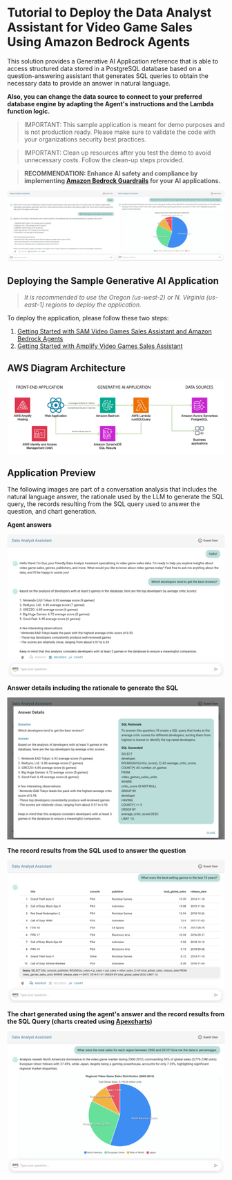 # Tutorial to Deploy the Data Analyst Assistant for Video Game Sales Using Amazon Bedrock Agents

This solution provides a Generative AI Application reference that is able to access structured data stored in a PostgreSQL database based on a question-answering assistant that generates SQL queries to obtain the necessary data to provide an answer in natural language.

**Also, you can change the data source to connect to your preferred database engine by adapting the Agent's instructions and the Lambda function logic.**

> IMPORTANT: This sample application is meant for demo purposes and is not production ready. Please make sure to validate the code with your organizations security best practices.

> IMPORTANT: Clean up resources after you test the demo to avoid unnecessary costs. Follow the clean-up steps provided.

> **RECOMMENDATION: Enhance AI safety and compliance by implementing [Amazon Bedrock Guardrails](https://aws.amazon.com/bedrock/guardrails/) for your AI applications.**

![Video Games Sales Assistant](./images/preview.png)

## Deploying the Sample Generative AI Application

> *It is recommended to use the Oregon (us-west-2) or N. Virginia (us-east-1) regions to deploy the application.*

To deploy the application, please follow these two steps:

1. [Getting Started with SAM Video Games Sales Assistant and Amazon Bedrock Agents](./sam-bedrock-video-games-sales-assistant/)
2. [Getting Started with Amplify Video Games Sales Assistant](./amplify-video-games-sales-assistant-sample/)

## AWS Diagram Architecture

![Video Games Sales Assistant](./images/gen-ai-assistant-diagram.png)

## Application Preview

The following images are part of a conversation analysis that includes the natural language answer, the rationale used by the LLM to generate the SQL query, the records resulting from the SQL query used to answer the question, and chart generation.

**Agent answers**

![Video Games Sales Assistant](./images/preview1.png)

**Answer details including the rationale to generate the SQL**

![Video Games Sales Assistant](./images/preview2.png)

**The record results from the SQL used to answer the question**

![Video Games Sales Assistant](./images/preview3.png)

**The chart generated using the agent's answer and the record results from the SQL Query (charts created using [Apexcharts](https://apexcharts.com/))**

![Video Games Sales Assistant](./images/preview4.png)